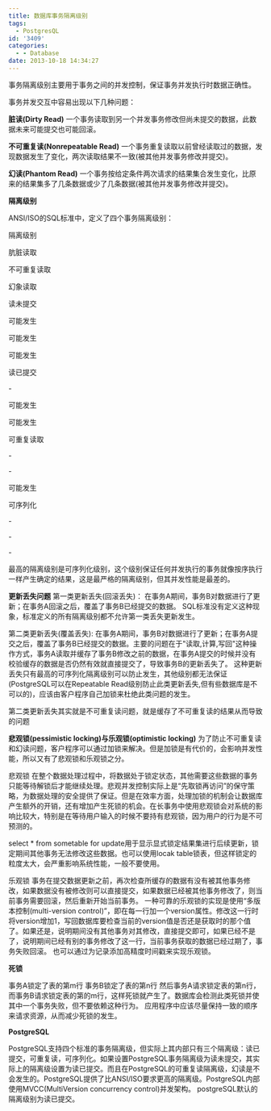 ```yaml
---
title: 数据库事务隔离级别
tags:
  - PostgresQL
id: '3409'
categories:
  - - Database
date: 2013-10-18 14:34:27
---
```


事务隔离级别主要用于事务之间的并发控制，保证事务并发执行时数据正确性。
<!-- more -->
事务并发交互中容易出现以下几种问题：

**脏读(Dirty Read)**
一个事务读取到另一个并发事务修改但尚未提交的数据，此数据未来可能提交也可能回滚。

**不可重复读(Nonrepeatable Read)**
一个事务重复读取以前曾经读取过的数据，发现数据发生了变化，两次读取结果不一致(被其他并发事务修改并提交)。

**幻读(Phantom Read)**
一个事务按给定条件两次请求的结果集合发生变化，比原来的结果集多了几条数据或少了几条数据(被其他并发事务修改并提交)。

**隔离级别**

ANSI/ISO的SQL标准中，定义了四个事务隔离级别：

隔离级别

肮脏读取

不可重复读取

幻象读取

读未提交

可能发生

可能发生

可能发生

读已提交

\-

可能发生

可能发生

可重复读取

\-

\-

可能发生

可序列化

\-

\-

\-

最高的隔离级别是可序列化级别，这个级别保证任何并发执行的事务就像按序执行一样产生确定的结果，这是最严格的隔离级别，但其并发性能是最差的。

**更新丢失问题**
第一类更新丢失(回滚丢失)：
在事务A期间，事务B对数据进行了更新；在事务A回滚之后，覆盖了事务B已经提交的数据。
SQL标准没有定义这种现象，标准定义的所有隔离级别都不允许第一类丢失更新发生。

第二类更新丢失(覆盖丢失):
在事务A期间，事务B对数据进行了更新；在事务A提交之后，覆盖了事务B已经提交的数据。主要的问题在于"读取,计算,写回"这种操作方式，事务A读取并缓存了事务B修改之前的数据，在事务A提交的时候并没有校验缓存的数据是否仍然有效就直接提交了，导致事务B的更新丢失了。
这种更新丢失只有最高的可序列化隔离级别可以防止发生，其他级别都无法保证(PostgreSQL可以在Repeatable Read级别防止此类更新丢失,但有些数据库是不可以的)，应该由客户程序自己加锁来杜绝此类问题的发生。

第二类更新丢失其实就是不可重复读问题，就是缓存了不可重复读的结果从而导致的问题

**悲观锁(pessimistic locking)与乐观锁(optimistic locking)**
为了防止不可重复读和幻读问题，客户程序可以通过加锁来解决。但是加锁是有代价的，会影响并发性能，所以又有了悲观锁和乐观锁之分。

悲观锁
在整个数据处理过程中，将数据处于锁定状态，其他需要这些数据的事务只能等待解锁后才能继续处理。悲观并发控制实际上是“先取锁再访问”的保守策略，为数据处理的安全提供了保证。但是在效率方面，处理加锁的机制会让数据库产生额外的开销，还有增加产生死锁的机会。在长事务中使用悲观锁会对系统的影响比较大，特别是在等待用户输入的时候不要持有悲观锁，因为用户的行为是不可预测的。

select * from sometable for update用于显示显式锁定结果集进行后续更新，锁定期间其他事务无法修改这些数据。也可以使用locak table锁表，但这样锁定的粒度太大，会严重影响系统性能，一般不要使用。

乐观锁
事务在提交数据更新之前，再次检查所缓存的数据有没有被其他事务修改，如果数据没有被修改则可以直接提交，如果数据已经被其他事务修改了，则当前事务需要回滚，然后重新开始当前事务。
一种可靠的乐观锁的实现是使用“多版本控制(multi-version control)”，即在每一行加一个version属性。修改这一行时将version增加1，写回数据库要检查当前的version值是否还是获取时的那个值了。如果还是，说明期间没有其他事务对其修改，直接提交即可，如果已经不是了，说明期间已经有别的事务修改了这一行，当前事务获取的数据已经过期了，事务失败回滚。
也可以通过为记录添加高精度时间戳来实现乐观锁。

**死锁**

事务A锁定了表的第m行
事务B锁定了表的第n行
然后事务A请求锁定表的第n行，而事务B请求锁定表的第的m行，这样死锁就产生了。数据库会检测此类死锁并使其中一个事务失败，但不要依赖这种行为。
应用程序中应该尽量保持一致的顺序来请求资源，从而减少死锁的发生。

**PostgreSQL**

PostgreSQL支持四个标准的事务隔离级，但实际上其内部只有三个隔离级：读已提交，可重复读，可序列化。如果设置PostgreSQL事务隔离级为读未提交，其实际上的隔离级设置为读已提交。而且在PostgreSQL的可重复读隔离级，幻读是不会发生的。PostgreSQL提供了比ANSI/ISO要求更高的隔离级。PostgreSQL内部使用MVCC(MultiVersion concurrency control)并发架构。
postgreSQL默认的隔离级别为读已提交。